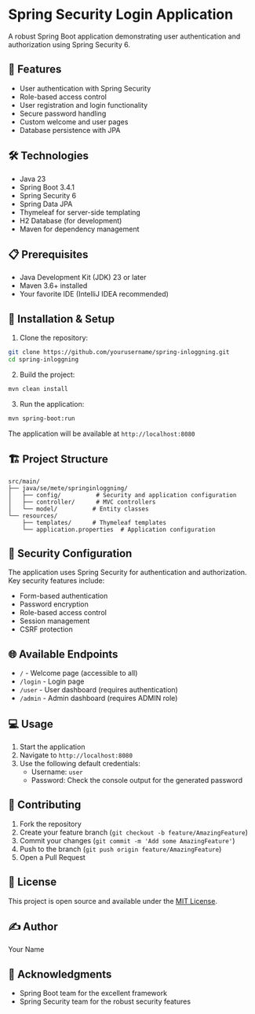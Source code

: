 # Spring Security Login Application

A robust Spring Boot application demonstrating user authentication and authorization using Spring Security 6.

## 🚀 Features

- User authentication with Spring Security
- Role-based access control
- User registration and login functionality
- Secure password handling
- Custom welcome and user pages
- Database persistence with JPA

## 🛠️ Technologies

- Java 23
- Spring Boot 3.4.1
- Spring Security 6
- Spring Data JPA
- Thymeleaf for server-side templating
- H2 Database (for development)
- Maven for dependency management

## 📋 Prerequisites

- Java Development Kit (JDK) 23 or later
- Maven 3.6+ installed
- Your favorite IDE (IntelliJ IDEA recommended)

## 🔧 Installation & Setup

1. Clone the repository:
```bash
git clone https://github.com/yourusername/spring-inloggning.git
cd spring-inloggning
```

2. Build the project:
```bash
mvn clean install
```

3. Run the application:
```bash
mvn spring-boot:run
```

The application will be available at `http://localhost:8080`

## 🏗️ Project Structure

```
src/main/
├── java/se/mete/springinloggning/
│   ├── config/          # Security and application configuration
│   ├── controller/      # MVC controllers
│   └── model/          # Entity classes
└── resources/
    ├── templates/      # Thymeleaf templates
    └── application.properties  # Application configuration
```

## 🔐 Security Configuration

The application uses Spring Security for authentication and authorization. Key security features include:

- Form-based authentication
- Password encryption
- Role-based access control
- Session management
- CSRF protection

## 🌐 Available Endpoints

- `/` - Welcome page (accessible to all)
- `/login` - Login page
- `/user` - User dashboard (requires authentication)
- `/admin` - Admin dashboard (requires ADMIN role)

## 💻 Usage

1. Start the application
2. Navigate to `http://localhost:8080`
3. Use the following default credentials:
   - Username: `user`
   - Password: Check the console output for the generated password

## 🤝 Contributing

1. Fork the repository
2. Create your feature branch (`git checkout -b feature/AmazingFeature`)
3. Commit your changes (`git commit -m 'Add some AmazingFeature'`)
4. Push to the branch (`git push origin feature/AmazingFeature`)
5. Open a Pull Request

## 📝 License

This project is open source and available under the [MIT License](LICENSE).

## ✍️ Author

Your Name

## 🙏 Acknowledgments

- Spring Boot team for the excellent framework
- Spring Security team for the robust security features
